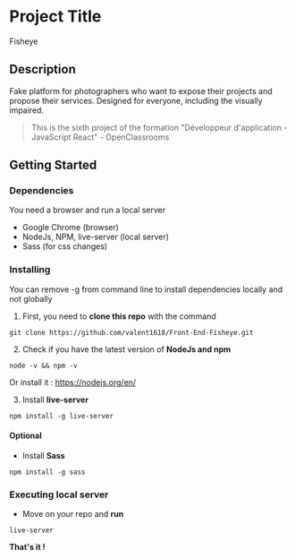 # Project Title

Fisheye

## Description

Fake platform for photographers who want to expose their projects and propose their services.
Designed for everyone, including the visually impaired.

> This is the sixth project of the formation "Développeur d'application - JavaScript React" - OpenClassrooms

## Getting Started

### Dependencies

You need a browser and run a local server

- Google Chrome (browser)
- NodeJs, NPM, live-server (local server)
- Sass (for css changes)

### Installing

You can remove -g from command line to install dependencies locally and not globally

1. First, you need to **clone this repo** with the command

```
git clone https://github.com/valent1618/Front-End-Fisheye.git
```

2. Check if you have the latest version of **NodeJs and npm**

```
node -v && npm -v
```

Or install it : <https://nodejs.org/en/>

3. Install **live-server**

```
npm install -g live-server
```

#### Optional

- Install **Sass**

```
npm install -g sass
```

### Executing local server

- Move on your repo and **run**

```
live-server
```

**That's it !**
